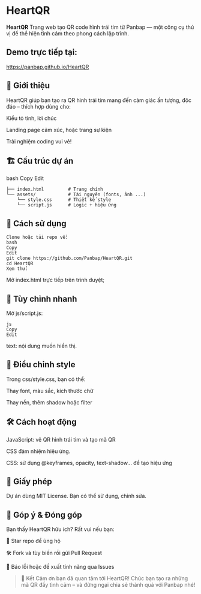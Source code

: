 # HeartQR

**HeartQR** Trang web tạo QR code hình trái tim từ Panbap — một công cụ thú vị để thể hiện tình cảm theo phong cách lập trình.

## Demo trực tiếp tại:

https://panbap.github.io/HeartQR

## 🎯 Giới thiệu
HeartQR giúp bạn tạo ra QR hình trái tim mang đến cảm giác ấn tượng, độc đáo – thích hợp dùng cho:

Kiểu tỏ tình, lời chúc

Landing page cảm xúc, hoặc trang sự kiện

Trải nghiệm coding vui vẻ!

## 🏗 Cấu trúc dự án
bash
Copy
Edit
```text
├── index.html         # Trang chính 
└── assets/            # Tài nguyên (fonts, ảnh ...)
    └── style.css      # Thiết kế style
    └── script.js      # Logic + hiệu ứng
```
## 🚀 Cách sử dụng
```text
Clone hoặc tải repo về:
bash
Copy
Edit
git clone https://github.com/Panbap/HeartQR.git
cd HeartQR
Xem thử:
```
Mở index.html trực tiếp trên trình duyệt;

## 🧩 Tùy chỉnh nhanh
Mở js/script.js:
```text
js
Copy
Edit
```
text: nội dung muốn hiển thị.

## 🎨 Điều chỉnh style
Trong css/style.css, bạn có thể:

Thay font, màu sắc, kích thước chữ

Thay nền, thêm shadow hoặc filter

## 🛠 Cách hoạt động
JavaScript: vẽ QR hình trái tim và tạo mã QR

CSS đảm nhiệm hiệu ứng.

CSS: sử dụng @keyframes, opacity, text-shadow... để tạo hiệu ứng 

## 📄 Giấy phép
Dự án dùng MIT License.
Bạn có thể sử dụng, chỉnh sửa.

## 📣 Góp ý & Đóng góp
Bạn thấy HeartQR hữu ích? Rất vui nếu bạn:

🌟 Star repo để ủng hộ

🛠 Fork và tùy biến rồi gửi Pull Request

🐛 Báo lỗi hoặc đề xuất tính năng qua Issues

> 👏 Kết
Cảm ơn bạn đã quan tâm tới HeartQR! Chúc bạn tạo ra những mã QR đầy tình cảm – và đừng ngại chia sẻ thành quả với Panbap nhé!
